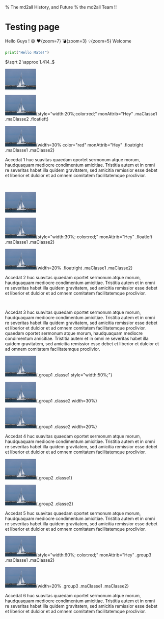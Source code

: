 % The md2all History, and Future
% the md2all Team !!

# Testing page

Hello Guys ! :smile: :heart:{zoom=7} :bomb:{zoom=3} :bulb:{zoom=5} Welcome

```python
print("Hello Mate!")
```

$\sqrt 2 \approx 1.414..$

![Bateau 1, NO clickable NO style/Attrib No Classe](img/bateau.jpg)

![Bateau 2, NO clickable AVEC style="width:20%;" ET .floatleft](img/bateau.jpg){style="width:20%;color:red;" monAttrib="Hey" .maClasse1 .maClasse2 .floatleft}

![Bateau 3, NO clickable AVEC width=30% et .floatright](img/bateau.jpg){width=30% color="red" monAttrib="Hey" .floatright .maClasse1 .maClasse2}

Accedat 1 huc suavitas quaedam oportet sermonum atque morum, haudquaquam mediocre condimentum amicitiae. Tristitia autem et in omni re severitas habet illa quidem gravitatem, sed amicitia remissior esse debet et liberior et dulcior et ad omnem comitatem facilitatemque proclivior.

<div style="clear:both;"></div>
<br/>

[![Bateau 4, clickable NO style/Attrib NO Classes](img/bateau.jpg)](http://www.somewhere.cool)

[![Bateau 5, clickable AVEC style="width:30%" et .floatleft](img/bateau.jpg)](http://www.somewhere.cool){style="width:30%; color:red;" monAttrib="Hey" .floatleft .maClasse1 .maClasse2}

[![Bateau 6, clickable AVEC width=20% et .floatright](img/bateau.jpg)](http://www.somewhere.cool){width=20% .floatright .maClasse1 .maClasse2}

Accedat 2 huc suavitas quaedam oportet sermonum atque morum, haudquaquam mediocre condimentum amicitiae. Tristitia autem et in omni re severitas habet illa quidem gravitatem, sed amicitia remissior esse debet et liberior et dulcior et ad omnem comitatem facilitatemque proclivior.

<div style="clear:both;"></div>
<br/>

Accedat 3 huc suavitas quaedam oportet sermonum atque morum, haudquaquam mediocre condimentum amicitiae. Tristitia autem et in omni re severitas habet illa quidem gravitatem, sed amicitia remissior esse debet et liberior et dulcior et ad omnem comitatem facilitatemque proclivior. quaedam oportet sermonum atque morum, haudquaquam mediocre condimentum amicitiae. Tristitia autem et in omni re severitas habet illa quidem gravitatem, sed amicitia remissior esse debet et liberior et dulcior et ad omnem comitatem facilitatemque proclivior.

![Bateau 7, NO Clickable AVEC .group1, et style="width:50%;"](img/bateau.jpg){.group1 .classe1 style="width:50%;"}

[![Bateau 8, NO Clickable AVEC .group1 et width=30%](img/bateau.jpg)](http://www.somewhere.cool){.group1 .classe2 width=30%}

![Bateau 8 BIS, NO Clickable AVEC .group1 et width=20%](img/bateau.jpg){.group1 .classe2 width=20%}

Accedat 4 huc suavitas quaedam oportet sermonum atque morum, haudquaquam mediocre condimentum amicitiae. Tristitia autem et in omni re severitas habet illa quidem gravitatem, sed amicitia remissior esse debet et liberior et dulcior et ad omnem comitatem facilitatemque proclivior.

![Bateau 9, NO Clickable AVEC .group2, ET default computed width](img/bateau.jpg){.group2 .classe1}

![Bateau 10, NO Clickable AVEC .group2, ET default computed width](img/bateau.jpg){.group2 .classe2}

Accedat 5 huc suavitas quaedam oportet sermonum atque morum, haudquaquam mediocre condimentum amicitiae. Tristitia autem et in omni re severitas habet illa quidem gravitatem, sed amicitia remissior esse debet et liberior et dulcior et ad omnem comitatem facilitatemque proclivior.

[![Bateau 11, clickable AVEC .group3 ET style="width:60%;"](img/bateau.jpg)](http://www.somewhere.cool){style="width:60%; color:red;" monAttrib="Hey" .group3 .maClasse1 .maClasse2}

[![Bateau 12, clickable AVEC .group3 ET width=20%](img/bateau.jpg)](http://www.somewhere.cool){width=20% .group3 .maClasse1 .maClasse2}

Accedat 6 huc suavitas quaedam oportet sermonum atque morum, haudquaquam mediocre condimentum amicitiae. Tristitia autem et in omni re severitas habet illa quidem gravitatem, sed amicitia remissior esse debet et liberior et dulcior et ad omnem comitatem facilitatemque proclivior.